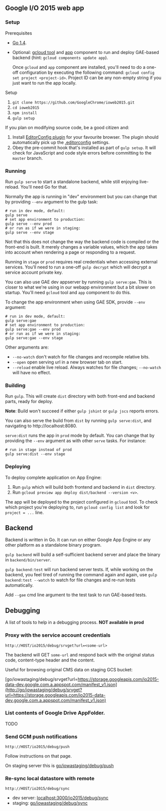 ## Google I/O 2015 web app

### Setup

Prerequisites

* [Go 1.4](https://golang.org/dl/).
* Optional: [gcloud tool](https://cloud.google.com/sdk/#Quick_Start)
  and [app](https://cloud.google.com/sdk/gcloud-app#Installation) component
  to run and deploy GAE-based backend (hint: `gcloud components update app`).

  Once `gcloud` and `app` component are installed, you'll need to do a one-off
  configuration by executing the following command: `gcloud config set project <project-id>`.
  Project ID can be any non-empty string if you just want to run the app locally.

Setup

1. `git clone https://github.com/GoogleChrome/ioweb2015.git`
2. `cd ioweb2015`
3. `npm install`
4. `gulp setup`

If you plan on modifying source code, be a good citizen and:

1. Install [EditorConfig plugin](http://editorconfig.org/#download) for your favourite browser.
   The plugin should automatically pick up the [.editorconfig](.editorconfig) settings.
2. Obey the pre-commit hook that's installed as part of `gulp setup`.
   It will check for JavaScript and code style errors before committing to the `master` branch.

### Running

Run `gulp serve` to start a standalone backend, while still enjoying live-reload.
You'll need Go for that.

Normally the app is running in "dev" environment but you can change that
by providing `--env` argument to the gulp task:

  ```
  # run in dev mode, default:
  gulp serve
  # set app environment to production:
  gulp serve --env prod
  # or run as if we were in staging:
  gulp serve --env stage
  ```

Not that this does not change the way the backend code is compiled
or the front-end is built. It merely changes a variable values,
which the app takes into account when rendering a page or responding to a request.

Running in `stage` or `prod` requires real credentials when accessing external services.
You'll need to run a one-off `gulp decrypt` which will decrypt a service account private key.

You can also use GAE dev appserver by running `gulp serve:gae`. This is closer to what
we're using in our webapp environment but a bit slower on startup.
You'll need `gcloud` tool and `app` component to do this.

To change the app environment when using GAE SDK, provide `--env` argument:

  ```
  # run in dev mode, default:
  gulp serve:gae
  # set app environment to production:
  gulp serve:gae --env prod
  # or run as if we were in staging:
  gulp serve:gae --env stage
  ```

Other arguments are:

* `--no-watch` don't watch for file changes and recompile relative bits.
* `--open` open serving url in a new browser tab on start.
* `--reload` enable live reload. Always watches for file changes; `--no-watch` will have no effect.

### Building

Run `gulp`. This will create `dist` directory with both front-end and backend parts, ready for deploy.

**Note**: Build won't succeed if either `gulp jshint` or `gulp jscs` reports errors.

You can also serve the build from `dist` by running `gulp serve:dist`,
and navigating to http://localhost:8080.

`serve:dist` runs the app in `prod` mode by default. You can change that
by providing the `--env` argument as with other `serve` tasks. For instance:

  ```
  # run in stage instead of prod
  gulp serve:dist --env stage
  ```

### Deploying

To deploy complete application on App Engine:

1. Run `gulp` which will build both frontend and backend in `dist` directory.
2. Run `gcloud preview app deploy dist/backend --version <v>`.

The app will be deployed to the project configured in `gcloud` tool.
To check which project you're deploying to, run `gcloud config list`
and look for `project = ...` line.

## Backend

Backend is written in Go. It can run on either Google App Engine or any other platform as a standalone
binary program.

`gulp backend` will build a self-sufficient backend server and place the binary in `backend/bin/server`.

`gulp backend:test` will run backend server tests. If, while working on the backend, you feel tired
of running the command again and again, use `gulp backend:test --watch` to watch for file changes
and re-run tests automatically.

Add `--gae` cmd line argument to the test task to run GAE-based tests.


## Debugging

A list of tools to help in a debugging process.
**NOT available in prod**

### Proxy with the service account credentials

```
http://HOST/io2015/debug/srvget?url=<some-url>
```

The backend will GET `some-url` and respond back with the original
status code, content-type header and the content.

Useful for browsing original CMS data on staging GCS bucket:

[go/iowastaging/debug/srvget?url=https://storage.googleapis.com/io2015-data-dev.google.com.a.appspot.com/manifest_v1.json](http://go/iowastaging/debug/srvget?url=https://storage.googleapis.com/io2015-data-dev.google.com.a.appspot.com/manifest_v1.json)


### List contents of Google Drive AppFolder.

TODO


### Send GCM push notifications

```
http://HOST/io2015/debug/push
```

Follow instructions on that page.

On staging server this is [go/iowastaging/debug/push](http://go/iowastaging/debug/push)


### Re-sync local datastore with remote

```
http://HOST/io2015/debug/sync
```

* dev server: [localhost:3000/io2015/debug/sync](http://localhost:3000/io2015/debug/sync)
* staging: [go/iowastaging/debug/sync](http://go/iowastaging/debug/sync)

